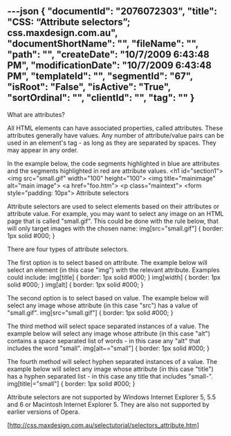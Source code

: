 ---json
{
  "documentId": "2076072303",
  "title": "CSS: “Attribute selectors”; css.maxdesign.com.au",
  "documentShortName": "",
  "fileName": "",
  "path": "",
  "createDate": "10/7/2009 6:43:48 PM",
  "modificationDate": "10/7/2009 6:43:48 PM",
  "templateId": "",
  "segmentId": "67",
  "isRoot": "False",
  "isActive": "True",
  "sortOrdinal": "",
  "clientId": "",
  "tag": ""
}
---

What are attributes?

All HTML elements can have associated properties, called attributes. These attributes generally have values. Any number of attribute/value pairs can be used in an element's tag - as long as they are separated by spaces. They may appear in any order.

In the example below, the code segments highlighted in blue are attributes and the segments highlighted in red are attribute values.
&lt;h1 id=&quot;section1&quot;&gt;
&lt;img src=&quot;small.gif&quot; width=&quot;100&quot; height=&quot;100&quot;&gt;
&lt;img title=&quot;mainimage&quot; alt=&quot;main image&quot;&gt;
&lt;a href=&quot;foo.htm&quot;&gt;
&lt;p class=&quot;maintext&quot;&gt;
&lt;form style=&quot;padding: 10px&quot;&gt;
Attribute selectors

Attribute selectors are used to select elements based on their attributes or attribute value. For example, you may want to select any image on an HTML page that is called &quot;small.gif&quot;. This could be done with the rule below, that will only target images with the chosen name:
img[src=&quot;small.gif&quot;] { border: 1px solid #000; }

There are four types of attribute selectors.

The first option is to select based on attribute. The example below will select an element (in this case &quot;img&quot;) with the relevant attribute. Examples could include:
img[title] { border: 1px solid #000; }
img[width] { border: 1px solid #000; }
img[alt] { border: 1px solid #000; }

The second option is to select based on value. The example below will select any image whose attribute (in this case &quot;src&quot;) has a value of &quot;small.gif&quot;.
img[src=&quot;small.gif&quot;] { border: 1px solid #000; }

The third method will select space separated instances of a value. The example below will select any image whose attribute (in this case &quot;alt&quot;) contains a space separated list of words - in this case any &quot;alt&quot; that includes the word &quot;small&quot;.
img[alt~=&quot;small&quot;] { border: 1px solid #000; }

The fourth method will select hyphen separated instances of a value. The example below will select any image whose attribute (in this case &quot;title&quot;) has a hyphen separated list - in this case any title that includes &quot;small-&quot;.
img[title|=&quot;small&quot;] { border: 1px solid #000; }

Attribute selectors are not supported by Windows Internet Explorer 5, 5.5 and 6 or Macintosh Internet Explorer 5. They are also not supported by earlier versions of Opera. 

[http://css.maxdesign.com.au/selectutorial/selectors_attribute.htm]
